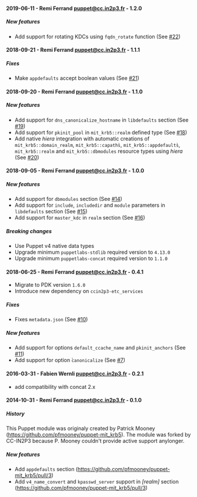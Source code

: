 #### 2019-06-11 - Remi Ferrand <puppet@cc.in2p3.fr> - 1.2.0

##### New features
* Add support for rotating KDCs using `fqdn_rotate` function (See [#22](https://github.com/ccin2p3/puppet-mit_krb5/pull/22))

#### 2018-09-21 - Remi Ferrand <puppet@cc.in2p3.fr> - 1.1.1

##### Fixes
* Make `appdefaults` accept boolean values (See [#21](https://github.com/ccin2p3/puppet-mit_krb5/issues/21))

#### 2018-09-20 - Remi Ferrand <puppet@cc.in2p3.fr> - 1.1.0

##### New features
* Add support for `dns_canonicalize_hostname` in `libdefaults` section (See [#19](https://github.com/ccin2p3/puppet-mit_krb5/pull/19))
* Add support for `pkinit_pool` in `mit_krb5::realm` defined type (See [#18](https://github.com/ccin2p3/puppet-mit_krb5/pull/18))
* Add native _hiera_ integration with automatic creations of `mit_krb5::domain_realm`, `mit_krb5::capaths̀`, `mit_krb5::appdefaults̀`, `mit_krb5::realm` and `mit_krb5::dbmodules` resource types using _hiera_ (See [#20](https://github.com/ccin2p3/puppet-mit_krb5/issues/20))

#### 2018-09-05 - Remi Ferrand <puppet@cc.in2p3.fr> - 1.0.0

##### New features
* Add support for `dbmodules` section (See [#14](https://github.com/ccin2p3/puppet-mit_krb5/pull/14))
* Add support for `include`, `includedir` and `module` parameters in `libdefaults` section (See [#15](https://github.com/ccin2p3/puppet-mit_krb5/pull/15))
* Add support for `master_kdc` in `realm` section (See [#16](https://github.com/ccin2p3/puppet-mit_krb5/pull/16))

##### Breaking changes
* Use Puppet v4 native data types
* Upgrade minimum `puppetlabs-stdlib` required version to `4.13.0`
* Upgrade minimum `puppetlabs-concat` required version to `1.1.0`

#### 2018-06-25 - Remi Ferrand <puppet@cc.in2p3.fr> - 0.4.1

* Migrate to PDK version `1.6.0`
* Introduce new dependency on `ccin2p3-etc_services`

##### Fixes
* Fixes `metadata.json` (See [#10](https://github.com/ccin2p3/puppet-mit_krb5/pull/10))

##### New features
* Add support for options `default_ccache_name` and `pkinit_anchors` (See [#11](https://github.com/ccin2p3/puppet-mit_krb5/pull/11))
* Add support for option ̀`canonicalize` (See [#7](https://github.com/ccin2p3/puppet-mit_krb5/pull/7))

#### 2016-03-31 - Fabien Wernli <puppet@cc.in2p3.fr> - 0.2.1

* add compatibility with concat 2.x

#### 2014-10-31 - Remi Ferrand <puppet@cc.in2p3.fr> - 0.1.0
##### History
This Puppet module was originaly created by Patrick Mooney (https://github.com/pfmooney/puppet-mit_krb5). The module was forked by CC-IN2P3 because P. Mooney couldn't provide active support anylonger.
##### New features
* Add `appdefaults` section (https://github.com/pfmooney/puppet-mit_krb5/pull/3)
* Add `v4_name_convert` and `kpasswd_server` support in _[realm]_ section (https://github.com/pfmooney/puppet-mit_krb5/pull/3)
